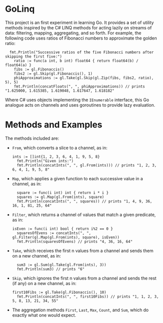 # GoLinq

This project is an first experiment in learning Go. It provides a set of utility methods inspired by the C# LINQ methods for acting lazily on streams of data: filtering, mapping, aggregating, and so forth. For example, the following code uses ratios of Fibonacci numbers to approximate the golden ratio:

```
  fmt.Println("Successive ratios of the five Fibonacci numbers after skipping the first five:")
	ratio := func(a int, b int) float64 { return float64(b) / float64(a) }
	fibs := gl.Fibonaccis()
	fibs2 := gl.Skip(gl.Fibonaccis(), 1)
	phiApproximations := gl.Take(gl.Skip(gl.Zip(fibs, fibs2, ratio), 5), 5)
	fmt.Println(concatFloats(", ", phiApproximations)) // prints "1.625000, 1.615385, 1.619048, 1.617647, 1.618182"
```

Where C# uses objects implementing the `IEnumerable` interface, this Go analogue acts on channels and uses goroutines to provide lazy evaluation.

# Methods and Examples
The methods included are:
- `From`, which converts a slice to a channel, as in:
  ```
  ints := []int{1, 2, 3, 6, 4, 1, 9, 5, 8}
	fmt.Println("Given ints:")
	fmt.Println(concatInts(", ", gl.From(ints))) // prints "1, 2, 3, 6, 4, 1, 9, 5, 8"
  ```

- `Map`, which applies a given function to each successive value in a channel, as in:
  ```
	square := func(i int) int { return i * i }
	squares := gl.Map(gl.From(ints), square)
	fmt.Println(concatInts(", ", squares)) // prints "1, 4, 9, 36, 16, 1, 81, 25, 64"
  ```
- `Filter`, which returns a channel of values that match a given predicate, as in:
  ```
  isEven := func(i int) bool { return i%2 == 0 }
	squaresOfEvens := concatInts(", ", gl.Filter(gl.Map(gl.From(ints), square), isEven))
	fmt.Println(squaresOfEvens) // prints "4, 36, 16, 64"
  ```
- `Take`, which receives the first n values from a channel and sends them on a new channel, as in:
  ```
	sum3 := gl.Sum(gl.Take(gl.From(ints), 3))
	fmt.Println(sum3) // prints "6"
  ```
- `Skip`, which ignores the first n values from a channel and sends the rest (if any) on a new channel, as in:
  ```
  first10Fibs := gl.Take(gl.Fibonaccis(), 10)
	fmt.Println(concatInts(", ", first10Fibs)) // prints "1, 1, 2, 3, 5, 8, 13, 21, 34, 55"
  ```
- The aggregation methods `First`, `Last`, `Max`, `Count`, and `Sum`, which do exactly what one would expect.
